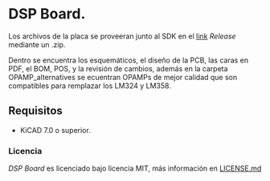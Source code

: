 # DSP Board.

Los archivos de la placa se proveeran junto al SDK en el [link](https://github.com/daguirrem/DSPBoardHAL/releases) *Release* mediante un .zip.

Dentro se encuentra los esquemáticos, el diseño de la PCB, las caras en PDF, el BOM, POS, y la revisión de cambios, además en la carpeta OPAMP_alternatives se ecuentran OPAMPs de mejor calidad que son compatibles para remplazar los LM324 y LM358.

## Requisitos

- KiCAD 7.0 o superior.

### Licencia
  _DSP Board_ es licenciado bajo licencia MIT, más información en [LICENSE.md](LICENSE.md)
